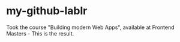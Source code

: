 # my-github-lablr
Took the course "Building modern Web Apps", available at Frontend Masters - This is the result.
